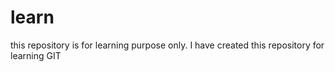 # learn
this repository is for learning purpose only.
I have created this repository for learning GIT
